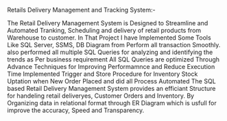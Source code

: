 Retails Delivery Management and Tracking System:-

The Retail Delivery Management System is Designed to Streamline and Automated Tranking, Scheduling and delivery of retail products 
from Warehouse to customer.
In That Project I have Implemented Some Tools Like SQL Server, SSMS, DB Diagram from Perform all transaction Smoothly.
also performed all multiple SQL Queries for analyzing and identifying the trends as Per business requirement
All SQL Queries are optimized Through Advance Techniques for Improving Performamnce and Reduce Execution Time
Implemented Trigger and Store Procedure for Inventory Stock Uptation when New Order Placed and did all Process Automated
The SQL based Retail Delivery Management System provides an efficiant Structure for handeling retail deliveryes, Customer Orders and Inventory.
By Organizing data in relational format through ER Diagram which is usfull for improve the accuracy, Speed and Transparency.
